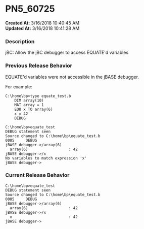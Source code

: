 # PN5_60725

**Created At:** 3/16/2018 10:40:45 AM  
**Updated At:** 3/16/2018 10:41:28 AM  


### Description

jBC: Allow the jBC debugger to access EQUATE'd variables



### Previous Release Behavior

EQUATE'd variables were not accessible in the jBASE debugger.

For example:

```
C:\home\bp>type equate_test.b
    DIM array(10)
    MAT array = 1
    EQU x TO array(6)
    x = 42
    DEBUG

C:\home\bp>equate_test
DEBUG statement seen
Source changed to C:\home\bp\equate_test.b
0005     DEBUG
jBASE debugger->/array(6)
  array(6)                  : 42
jBASE debugger->/x
No variables to match expression 'x'
jBASE debugger->
```



### Current Release Behavior

```
C:\home\bp>equate_test
DEBUG statement seen
Source changed to C:\home\bp\equate_test.b
0005     DEBUG
jBASE debugger->/array(6)
  array(6)                  : 42
jBASE debugger->/x
  x                         : 42
jBASE debugger->
```
